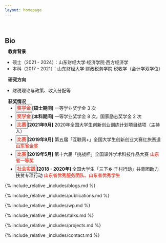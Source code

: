 ```yaml
---
layout: homepage
---
```



<h1 id="about-me"></h1>

<h2 style="margin: 60px 0px 10px;">Bio</h2>

<h4 style="margin:0 10px 0;">教育背景</h4>

- 硕士（2021 - 2024）：山东财经大学·经济学院·西方经济学
- 本科（2017 - 2021）：山东财经大学·财政税务学院·税收学（会计学双学位）

<h4 style="margin:0 10px 0;">研究方向</h4>

- 财税理论与政策、收入分配等

<h4 style="margin:0 10px 0;">获奖情况</h4>

<ul style="margin:0 10px 0px;">
  <li style="margin:0 0 5px;"><strong style="color:#e74d3c; border:1px solid #757575; padding: 3px;font-size: 0.9rem;">奖学金</strong><strong>[硕士期间]</strong> 一等学业奖学金 3 次 </li>  
  <li style="margin:0 0 5px;"><strong style="color:#e74d3c; border:1px solid #757575; padding: 3px;font-size: 0.9rem;">奖学金</strong><strong>[本科期间]</strong> 一等学业奖学金 8 次，国家励志奖学金 2 次 </li>  
  <li style="margin:0 0 5px;"><strong style="color:#e74d3c; border:1px solid #757575; padding: 3px;font-size: 0.9rem;">比赛</strong><strong>[2021年9月]</strong> 2020年全国大学生创新创业训练计划项目结项（主持人）</li>
  <li style="margin:0 0 5px;"><strong style="color:#e74d3c; border:1px solid #757575; padding: 3px;font-size: 0.9rem;">比赛</strong><strong>[2019年9月]</strong> 第五届「互联网+」全国大学生创新创业大赛红旅赛道 <strong style="color:#e74d3c">山东省金奖</strong></li>
  <li style="margin:0 0 5px;"><strong style="color:#e74d3c; border:1px solid #757575; padding: 3px;font-size: 0.9rem;">比赛</strong><strong>[2019年5月]</strong> 第十六届「挑战杯」全国课外学术科技作品大赛 <strong style="color:#e74d3c">山东省一等奖</strong></li>
  <li style="margin:0 0 5px;"><strong style="color:#e74d3c; border:1px solid #757575; padding: 3px;font-size: 0.9rem;">社会实践</strong><strong>[2018 - 2020年] </strong> 全国大学生「三下乡·千村行动」共青团助力扶贫专项行动 <strong style="color:#e74d3c">山东省优秀服务团队、山东省优秀学生</strong></li>
</ul>



{% include_relative _includes/blogs.md %}

{% include_relative _includes/publications.md %}

{% include_relative _includes/wp.md %}

{% include_relative _includes/talks.md %}

{% include_relative _includes/projects.md %}

{% include_relative _includes/contact.md %}
